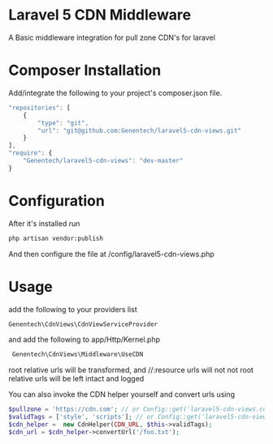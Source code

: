 # Laravel 5 CDN Middleware
A Basic middleware integration for pull zone CDN's for laravel




# Composer Installation
Add/integrate the following to your project's composer.json file. 

```javascript
"repositories": [ 
	{
		"type": "git",
		"url": "git@github.com:Genentech/laravel5-cdn-views.git"
	}
],
"require": {
	"Genentech/laravel5-cdn-views": "dev-master"
}
```

# Configuration
After it's installed run
```bash
php artisan vendor:publish
```
And then configure the file at /config/laravel5-cdn-views.php

# Usage
add the following to your providers list
```php
Genentech\CdnViews\CdnViewServiceProvider
```
and add the following to app/Http/Kernel.php
```php
 Genentech\CdnViews\Middleware\UseCDN
```

root relative urls will be transformed, and //:resource urls will not 
not root relative urls will be left intact and logged

You can also invoke the CDN helper yourself and convert urls using
```php
$pullzone = 'https://cdn.com'; // or Config::get('laravel5-cdn-views.cdn_url');
$validTags = ['style', 'scripts']; // or Config::get('laravel5-cdn-views.tags');
$cdn_helper =  new CdnHelper(CDN_URL, $this->validTags);
$cdn_url = $cdn_helper->convertUrl('/foo.txt');
```

